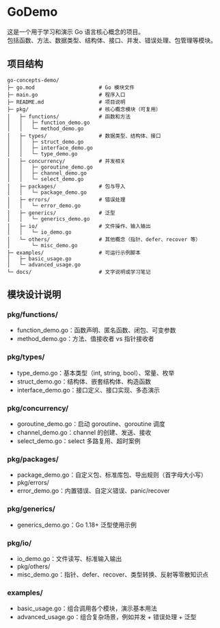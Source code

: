 # GoDemo

这是一个用于学习和演示 Go 语言核心概念的项目。  
包括函数、方法、数据类型、结构体、接口、并发、错误处理、包管理等模块。

## 项目结构
```
go-concepts-demo/
├─ go.mod                     # Go 模块文件
├─ main.go                    # 程序入口
├─ README.md                  # 项目说明
├─ pkg/                       # 核心概念模块（可复用）
│   ├─ functions/             # 函数和方法
│   │   ├─ function_demo.go
│   │   └─ method_demo.go
│   ├─ types/                 # 数据类型、结构体、接口
│   │   ├─ struct_demo.go
│   │   ├─ interface_demo.go
│   │   └─ type_demo.go
│   ├─ concurrency/           # 并发相关
│   │   ├─ goroutine_demo.go
│   │   ├─ channel_demo.go
│   │   └─ select_demo.go
│   ├─ packages/              # 包与导入
│   │   └─ package_demo.go
│   ├─ errors/                # 错误处理
│   │   └─ error_demo.go
│   ├─ generics/              # 泛型
│   │   └─ generics_demo.go
│   ├─ io/                    # 文件操作、输入输出
│   │   └─ io_demo.go
│   └─ others/                # 其他概念（指针、defer、recover 等）
│       └─ misc_demo.go
├─ examples/                  # 可运行示例脚本
│   ├─ basic_usage.go
│   └─ advanced_usage.go
└─ docs/                      # 文字说明或学习笔记

```

## 模块设计说明
### pkg/functions/

- function_demo.go：函数声明、匿名函数、闭包、可变参数
- method_demo.go：方法、值接收者 vs 指针接收者

### pkg/types/
- type_demo.go：基本类型（int, string, bool）、常量、枚举
- struct_demo.go：结构体、嵌套结构体、构造函数
- interface_demo.go：接口定义、接口实现、多态演示

### pkg/concurrency/
- goroutine_demo.go：启动 goroutine、goroutine 调度
- channel_demo.go：channel 的创建、发送、接收
- select_demo.go：select 多路复用、超时案例

### pkg/packages/
- package_demo.go：自定义包、标准库包、导出规则（首字母大小写）
- pkg/errors/
- error_demo.go：内置错误、自定义错误、panic/recover

### pkg/generics/
- generics_demo.go：Go 1.18+ 泛型使用示例

### pkg/io/
- io_demo.go：文件读写、标准输入输出
- pkg/others/
- misc_demo.go：指针、defer、recover、类型转换、反射等零散知识点

### examples/

- basic_usage.go：组合调用各个模块，演示基本用法
- advanced_usage.go：组合复杂场景，例如并发 + 错误处理 + 泛型
